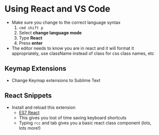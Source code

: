 # Using React and VS Code
* Make sure you change to the correct language syntax
    1. `cmd shift p`
    2. Select **change language mode**
    3. Type **React**
    4. Press **enter**
* The editor needs to know you are in react and it will format it appropriately, use className instead of class for css class names, etc

## Keymap Extensions
* Change Keymap extensions to Sublime Text

## React Snippets
* Install and reload this extension
    - [ES7 React](https://marketplace.visualstudio.com/items?itemName=dsznajder.es7-react-js-snippets)
    - This gives you lost of time saving keyboard shortcuts
    - Typing `rcc` and tab gives you a basic react class component (lots, lots more!)



